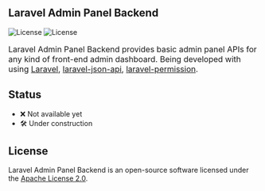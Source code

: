 ## Laravel Admin Panel Backend
<img src="https://img.shields.io/badge/license-Apache%202.0-green" alt="License">
<img src="https://img.shields.io/github/checks-status/costpawa/laravel-admin-panel-backend/master" alt="License">
<p style="font-size: 16px">Laravel Admin Panel Backend provides basic admin panel APIs for any kind of
front-end admin dashboard. Being developed with using
<a href="https://github.com/laravel/laravel">Laravel</a>,
<a href="https://github.com/laravel-json-api/laravel">laravel-json-api</a>,
<a href="https://github.com/spatie/laravel-permission">laravel-permission</a>.</p>

## Status
- ❌ Not available yet
- 🛠️ Under construction

## License
Laravel Admin Panel Backend is an open-source software licensed under the [Apache License 2.0](https://github.com/laravel-json-api/laravel/blob/develop/LICENSE).
